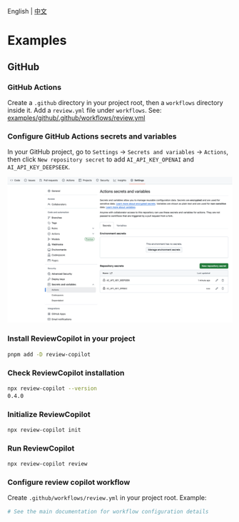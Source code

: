 English | [中文](README.zh-CN.md)

# Examples

## GitHub

### GitHub Actions

Create a `.github` directory in your project root, then a `workflows` directory inside it. Add a `review.yml` file under `workflows`. See: [examples/github/.github/workflows/review.yml](.github/workflows/review.yml)

### Configure GitHub Actions secrets and variables

In your GitHub project, go to `Settings` -> `Secrets and variables` -> `Actions`, then click `New repository secret` to add `AI_API_KEY_OPENAI` and `AI_API_KEY_DEEPSEEK`.

![image](./images/github-actions-secrets.png)

### Install ReviewCopilot in your project

```bash
pnpm add -D review-copilot
```

### Check ReviewCopilot installation

```bash
npx review-copilot --version
0.4.0
```

### Initialize ReviewCopilot

```bash
npx review-copilot init
```

### Run ReviewCopilot

```bash
npx review-copilot review
```

### Configure review copilot workflow

Create `.github/workflows/review.yml` in your project root. Example:

```yaml
# See the main documentation for workflow configuration details
```

